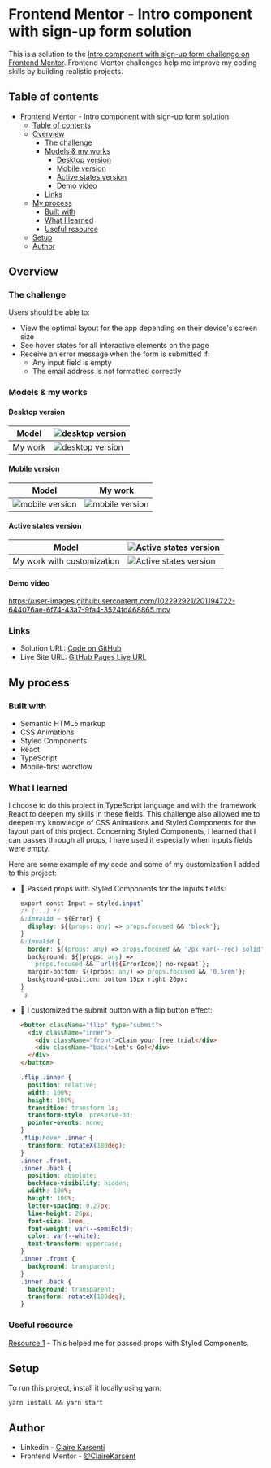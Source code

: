 # Frontend Mentor - Intro component with sign-up form solution

This is a solution to the [Intro component with sign-up form challenge on Frontend Mentor](https://www.frontendmentor.io/challenges/intro-component-with-signup-form-5cf91bd49edda32581d28fd1).
Frontend Mentor challenges help me improve my coding skills by building realistic projects.

## Table of contents

- [Frontend Mentor - Intro component with sign-up form solution](#frontend-mentor---intro-component-with-sign-up-form-solution)
  - [Table of contents](#table-of-contents)
  - [Overview](#overview)
    - [The challenge](#the-challenge)
    - [Models & my works](#models--my-works)
      - [Desktop version](#desktop-version)
      - [Mobile version](#mobile-version)
      - [Active states version](#active-states-version)
      - [Demo video](#demo-video)
    - [Links](#links)
  - [My process](#my-process)
    - [Built with](#built-with)
    - [What I learned](#what-i-learned)
    - [Useful resource](#useful-resource)
  - [Setup](#setup)
  - [Author](#author)

## Overview

### The challenge

Users should be able to:

- View the optimal layout for the app depending on their device's screen size
- See hover states for all interactive elements on the page
- Receive an error message when the form is submitted if:
  - Any input field is empty
  - The email address is not formatted correctly

### Models & my works

#### Desktop version

| Model   | ![desktop version](./src/assets/design/desktop-design.jpg)           |
| ------- | -------------------------------------------------------------------- |
| My work | ![desktop version](./src/assets/my-work/my-work-desktop-version.png) |

#### Mobile version

| Model                                                    | My work                                                            |
| -------------------------------------------------------- | ------------------------------------------------------------------ |
| ![mobile version](./src/assets/design/mobile-design.jpg) | ![mobile version](./src/assets/my-work/my-work-mobile-version.png) |

#### Active states version

| Model                      | ![Active states version](./src/assets/design/active-states.jpg)                 |
| -------------------------- | ------------------------------------------------------------------------------- |
| My work with customization | ![Active states version](./src/assets/my-work/my-work-active-state-version.png) |

#### Demo video

https://user-images.githubusercontent.com/102292921/201194722-644076ae-6f74-43a7-9fa4-3524fd468865.mov

### Links

- Solution URL: [Code on GitHub](https://github.com/ClaireKarsenti/Frontend-Mentor-Solution-SignUp-Form)
- Live Site URL: [GitHub Pages Live URL](https://clairekarsenti.github.io/Frontend-Mentor-Solution-SignUp-Form/)

## My process

### Built with

- Semantic HTML5 markup
- CSS Animations
- Styled Components
- React
- TypeScript
- Mobile-first workflow

### What I learned

I choose to do this project in TypeScript language and with the framework React to deepen my skills in these fields.
This challenge also allowed me to deepen my knowledge of CSS Animations and Styled Components for the layout part of this project. Concerning Styled Components, I learned that I can passes through all props, I have used it especially when inputs fields were empty.

Here are some example of my code and some of my customization I added to this project:

- :nail_care: Passed props with Styled Components for the inputs fields:

  ```css
  export const Input = styled.input`
  /* [...] */
  &:invalid ~ ${Error} {
    display: ${(props: any) => props.focused && 'block'};
  }
  &:invalid {
    border: ${(props: any) => props.focused && '2px var(--red) solid'};
    background: ${(props: any) =>
      props.focused && `url(${ErrorIcon}) no-repeat`};
    margin-bottom: ${(props: any) => props.focused && '0.5rem'};
    background-position: bottom 15px right 20px;
  }
  `;
  ```

- :arrows_counterclockwise: I customized the submit button with a flip button effect:

  ```html
  <button className="flip" type="submit">
    <div className="inner">
      <div className="front">Claim your free trial</div>
      <div className="back">Let's Go!</div>
    </div>
  </button>
  ```

  ```css
  .flip .inner {
    position: relative;
    width: 100%;
    height: 100%;
    transition: transform 1s;
    transform-style: preserve-3d;
    pointer-events: none;
  }
  .flip:hover .inner {
    transform: rotateX(180deg);
  }
  .inner .front,
  .inner .back {
    position: absolute;
    backface-visibility: hidden;
    width: 100%;
    height: 100%;
    letter-spacing: 0.27px;
    line-height: 26px;
    font-size: 1rem;
    font-weight: var(--semiBold);
    color: var(--white);
    text-transform: uppercase;
  }
  .inner .front {
    background: transparent;
  }
  .inner .back {
    background: transparent;
    transform: rotateX(180deg);
  }
  ```

### Useful resource

[Resource 1](https://styled-components.com/docs/basics#passed-props) - This helped me for passed props with Styled Components.

## Setup

To run this project, install it locally using yarn:

```
yarn install && yarn start
```

## Author

- Linkedin - [Claire Karsenti](https://www.linkedin.com/in/claire-karsenti/)
- Frontend Mentor - [@ClaireKarsent](https://www.frontendmentor.io/profile/ClaireKarsenti)

